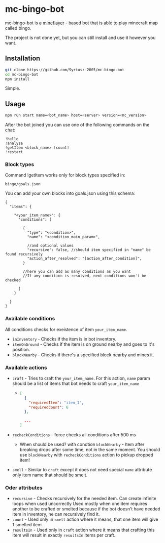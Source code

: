 # mc-bingo-bot

mc-bingo-bot is a [mineflayer](https://github.com/PrismarineJS/mineflayer) - based bot that is able to play minecraft map called bingo.

The project is not done yet, but you can still install and use it however you want.

## Installation

```bash
git clone https://github.com/Syriusz-2005/mc-bingo-bot
cd mc-bingo-bot
npm install
```

Simple.

## Usage

```bash
npm run start name=<bot_name> host=<server> version=<mc_version>
```

After the bot joined you can use one of the following commands on the chat:

```
!hello
!analyze
!getItem <block_name> [count]
!restart
```

### Block types

Command !getItem works only for block types specified in:

```
bingo/goals.json
```

You can add your own blocks into goals.json using this schema:
```jsonc
{
  "items": {

    "<your_item_name>": {
      "conditions": [
        
        {
          "type": "<condition>",
          "name": "<condition_main_param>",

          //and optional values
          "recursive": false, //should item specified in "name" be found recursively
          "action_after_resolved": "[action_after_condition]",
        }

        //here you can add as many conditions as you want
        //If any condition is resolved, next conditions won't be checked

      ]
    }

  }
}
```

### Available conditions

All conditions checks for exeistence of item `your_item_name`.

- `inInventory` - Checks if the item is in bot inventory.
- `itemOnGround` - Checks if the item is on ground nearby and goes to it's position.
- `blockNearby` - Checks if there's a specified block nearby and mines it.

### Available actions

- `craft` - Tries to craft the `your_item_name`. For this action, `name` param should be a list of items that bot needs to craft `your_item_name`

  - ```json
    [
      {
        "requiredItem": "item_1",
        "requiredCount": 6
      },

      ...
    ]
    ```
- `recheckConditions` - force checks all conditions after 500 ms
  - When should be used? with condtion `blockNearby` - Item after breaking drops after some time, not in the same moment. You should use `blockNearby` with `recheckConditions` action to pickup dropped item!

- `smell` - Similar to `craft` except it does not need special `name` attribute only item name that should be smelt.

### Oder attributes

- `recursive` - Checks recursively for the needed item. Can create infinite loops when used uncorrectly
Used mostly when one item requires another to be crafted or smelted because if the bot doesn't have needed item in inventory, he can recursively find it.
- `count` - Used only in `smell` action where it means, that one item will give 1 smelted item.
- `resultsIn` - Used only in `craft` action where it means that crafting this item will result in exactly `resultsIn` items per craft.

